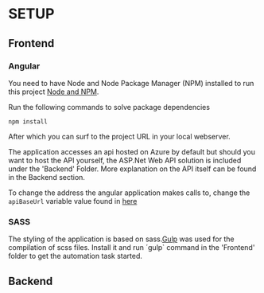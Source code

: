 # SETUP

## Frontend 

### Angular
You need to have Node and Node Package Manager (NPM) installed to run this project [Node and NPM](https://docs.npmjs.com/getting-started/installing-node).

Run the following commands to solve package dependencies
```
npm install
```
After which you can surf to the project URL in your local webserver.

The application accesses an api hosted on Azure by default but should you want to host the API yourself, the ASP.Net Web API solution is included under the 'Backend' Folder. More explanation on the API itself can be found in the Backend section.

To change the address the angular application makes calls to, change the `apiBaseUrl` variable value found in <a href="https://github.com/osoc16/Revit/blob/master/Source/Frontend/app/services/revitService.js">here</a>

### SASS
The styling of the application is based on sass.<a href="http://gulpjs.com/">Gulp</a> was used for the compilation of scss files. Install it and run ´gulp` command in the 'Frontend' folder to get the automation task started.

## Backend
